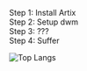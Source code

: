 Step 1: Install Artix <br />
Step 2: Setup dwm <br />
Step 3: ??? <br />
Step 4: Suffer <br />


![Top Langs](https://github-readme-stats.vercel.app/api/top-langs/?username=Darfune&langs_count=5&theme=synthwave)
